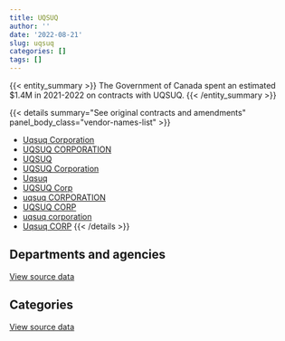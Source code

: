 ```yaml
---
title: UQSUQ
author: ''
date: '2022-08-21'
slug: uqsuq
categories: []
tags: []
---
```


<script src="/rmarkdown-libs/htmlwidgets/htmlwidgets.js"></script>
<link href="/rmarkdown-libs/datatables-css/datatables-crosstalk.css" rel="stylesheet" />
<script src="/rmarkdown-libs/datatables-binding/datatables.js"></script>
<script src="/rmarkdown-libs/jquery/jquery-3.6.0.min.js"></script>
<link href="/rmarkdown-libs/dt-core-bootstrap/css/dataTables.bootstrap.min.css" rel="stylesheet" />
<link href="/rmarkdown-libs/dt-core-bootstrap/css/dataTables.bootstrap.extra.css" rel="stylesheet" />
<script src="/rmarkdown-libs/dt-core-bootstrap/js/jquery.dataTables.min.js"></script>
<script src="/rmarkdown-libs/dt-core-bootstrap/js/dataTables.bootstrap.min.js"></script>
<link href="/rmarkdown-libs/crosstalk/css/crosstalk.min.css" rel="stylesheet" />
<script src="/rmarkdown-libs/crosstalk/js/crosstalk.min.js"></script>
<script src="/rmarkdown-libs/htmlwidgets/htmlwidgets.js"></script>
<link href="/rmarkdown-libs/datatables-css/datatables-crosstalk.css" rel="stylesheet" />
<script src="/rmarkdown-libs/datatables-binding/datatables.js"></script>
<script src="/rmarkdown-libs/jquery/jquery-3.6.0.min.js"></script>
<link href="/rmarkdown-libs/dt-core-bootstrap/css/dataTables.bootstrap.min.css" rel="stylesheet" />
<link href="/rmarkdown-libs/dt-core-bootstrap/css/dataTables.bootstrap.extra.css" rel="stylesheet" />
<script src="/rmarkdown-libs/dt-core-bootstrap/js/jquery.dataTables.min.js"></script>
<script src="/rmarkdown-libs/dt-core-bootstrap/js/dataTables.bootstrap.min.js"></script>
<link href="/rmarkdown-libs/crosstalk/css/crosstalk.min.css" rel="stylesheet" />
<script src="/rmarkdown-libs/crosstalk/js/crosstalk.min.js"></script>

{{< entity_summary >}}
The Government of Canada spent an estimated \$1.4M in 2021-2022 on contracts with UQSUQ.
{{< /entity_summary >}}

{{< details summary="See original contracts and amendments" panel_body_class="vendor-names-list" >}}
- [Uqsuq Corporation](https://search.open.canada.ca/en/ct/?sort=contract_value_f%20desc&page=1&search_text=%22Uqsuq%20Corporation%22)
- [UQSUQ CORPORATION](https://search.open.canada.ca/en/ct/?sort=contract_value_f%20desc&page=1&search_text=%22UQSUQ%20CORPORATION%22)
- [UQSUQ](https://search.open.canada.ca/en/ct/?sort=contract_value_f%20desc&page=1&search_text=%22UQSUQ%22)
- [UQSUQ Corporation](https://search.open.canada.ca/en/ct/?sort=contract_value_f%20desc&page=1&search_text=%22UQSUQ%20Corporation%22)
- [Uqsuq](https://search.open.canada.ca/en/ct/?sort=contract_value_f%20desc&page=1&search_text=%22Uqsuq%22)
- [UQSUQ Corp](https://search.open.canada.ca/en/ct/?sort=contract_value_f%20desc&page=1&search_text=%22UQSUQ%20Corp%22)
- [uqsuq CORPORATION](https://search.open.canada.ca/en/ct/?sort=contract_value_f%20desc&page=1&search_text=%22uqsuq%20CORPORATION%22)
- [UQSUQ CORP](https://search.open.canada.ca/en/ct/?sort=contract_value_f%20desc&page=1&search_text=%22UQSUQ%20CORP%22)
- [uqsuq corporation](https://search.open.canada.ca/en/ct/?sort=contract_value_f%20desc&page=1&search_text=%22uqsuq%20corporation%22)
- [Uqsuq CORP](https://search.open.canada.ca/en/ct/?sort=contract_value_f%20desc&page=1&search_text=%22Uqsuq%20CORP%22)
{{< /details >}}

## Departments and agencies

<div id="htmlwidget-1" style="width:100%;height:auto;" class="datatables html-widget"></div>
<script type="application/json" data-for="htmlwidget-1">{"x":{"style":"bootstrap","filter":"none","vertical":false,"data":[["<a href=\"/departments/dnd-mdn/\">National Defence<\/a>","<a href=\"/departments/rcmp-grc/\">Royal Canadian Mounted Police<\/a>"],[2604578.28,388900.74],[1655173.52,389966.22],[3135531.9,253990.18],[1206470.36,186257.31]],"container":"<table class=\"table table-striped table-hover row-border order-column display\">\n  <thead>\n    <tr>\n      <th>Department<\/th>\n      <th>2018-2019<\/th>\n      <th>2019-2020<\/th>\n      <th>2020-2021<\/th>\n      <th>2021-2022<\/th>\n    <\/tr>\n  <\/thead>\n<\/table>","options":{"order":[[4,"desc"]],"pageLength":10,"autoWidth":true,"columnDefs":[{"targets":1,"render":"function(data, type, row, meta) {\n    return type !== 'display' ? data : DTWidget.formatCurrency(data, \"$\", 2, 3, \",\", \".\", true, null);\n  }"},{"targets":2,"render":"function(data, type, row, meta) {\n    return type !== 'display' ? data : DTWidget.formatCurrency(data, \"$\", 2, 3, \",\", \".\", true, null);\n  }"},{"targets":3,"render":"function(data, type, row, meta) {\n    return type !== 'display' ? data : DTWidget.formatCurrency(data, \"$\", 2, 3, \",\", \".\", true, null);\n  }"},{"targets":4,"render":"function(data, type, row, meta) {\n    return type !== 'display' ? data : DTWidget.formatCurrency(data, \"$\", 2, 3, \",\", \".\", true, null);\n  }"},{"width":"16%","targets":[1,2,3,4]},{"className":"dt-right","targets":[1,2,3,4]}],"orderClasses":false}},"evals":["options.columnDefs.0.render","options.columnDefs.1.render","options.columnDefs.2.render","options.columnDefs.3.render"],"jsHooks":[]}</script>
<p class="text-right">
<a href="https://github.com/GoC-Spending/contracts-data/tree/main/data/out/vendors/uqsuq/summary_by_fiscal_year_by_department.csv" class="source-data-link btn btn-link">View source data</a>
</p>

## Categories

<div id="htmlwidget-2" style="width:100%;height:auto;" class="datatables html-widget"></div>
<script type="application/json" data-for="htmlwidget-2">{"x":{"style":"bootstrap","filter":"none","vertical":false,"data":[["<a href=\"/categories/1_facilities_and_construction/\">Facilities and construction<\/a>","<a href=\"/categories/11_defence/\">Defence<\/a>","<a href=\"/categories/5_transportation_and_logistics/\">Transportation and logistics<\/a>","<a href=\"/categories/6_industrial_products_and_services/\">Industrial products and services<\/a>"],[186257.31,2604578.28,202643.44,null],[186767.6,1623095.7,203198.62,32077.82],[186257.31,3135531.9,67732.88,null],[186257.31,1206470.36,null,null]],"container":"<table class=\"table table-striped table-hover row-border order-column display\">\n  <thead>\n    <tr>\n      <th>Category<\/th>\n      <th>2018-2019<\/th>\n      <th>2019-2020<\/th>\n      <th>2020-2021<\/th>\n      <th>2021-2022<\/th>\n    <\/tr>\n  <\/thead>\n<\/table>","options":{"order":[[4,"desc"]],"dom":"t","pageLength":30,"autoWidth":true,"columnDefs":[{"targets":1,"render":"function(data, type, row, meta) {\n    return type !== 'display' ? data : DTWidget.formatCurrency(data, \"$\", 2, 3, \",\", \".\", true, null);\n  }"},{"targets":2,"render":"function(data, type, row, meta) {\n    return type !== 'display' ? data : DTWidget.formatCurrency(data, \"$\", 2, 3, \",\", \".\", true, null);\n  }"},{"targets":3,"render":"function(data, type, row, meta) {\n    return type !== 'display' ? data : DTWidget.formatCurrency(data, \"$\", 2, 3, \",\", \".\", true, null);\n  }"},{"targets":4,"render":"function(data, type, row, meta) {\n    return type !== 'display' ? data : DTWidget.formatCurrency(data, \"$\", 2, 3, \",\", \".\", true, null);\n  }"},{"width":"16%","targets":[1,2,3,4]},{"className":"dt-right","targets":[1,2,3,4]}],"orderClasses":false,"lengthMenu":[10,25,30,50,100]}},"evals":["options.columnDefs.0.render","options.columnDefs.1.render","options.columnDefs.2.render","options.columnDefs.3.render"],"jsHooks":[]}</script>
<p class="text-right">
<a href="https://github.com/GoC-Spending/contracts-data/tree/main/data/out/vendors/uqsuq/summary_by_fiscal_year_by_category.csv" class="source-data-link btn btn-link">View source data</a>
</p>
